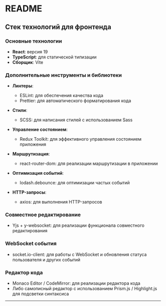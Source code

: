 # README

## Стек технологий для фронтенда

### Основные технологии

- **React**: версия 19
- **TypeScript**: для статической типизации
- **Сборщик**: Vite

### Дополнительные инструменты и библиотеки

- **Линтеры**:

  - ESLint: для обеспечения качества кода
  - Prettier: для автоматического форматирования кода

- **Стили**:

  - SCSS: для написания стилей с использованием Sass

- **Управление состоянием**:

  - Redux Toolkit: для эффективного управления состоянием приложения

- **Маршрутизация**:

  - react-router-dom: для реализации маршрутизации в приложении

- **Оптимизация событий**:

  - lodash.debounce: для оптимизации частых событий

- **HTTP-запросы**:
  - axios: для выполнения HTTP-запросов

### Совместное редактирование

- Yjs + y-websocket: для реализации функционала совместного редактирования

### WebSocket события

- socket.io-client: для работы с WebSocket и обновления статуса пользователя и других событий

### Редактор кода

- Monaco Editor / CodeMirror: для реализации редактора кода
- Либо самописный редактор с использованием Prism.js / Highlight.js для подсветки синтаксиса

---

